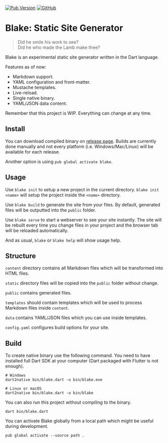 [![Pub Version](https://img.shields.io/pub/v/blake)](https://pub.dev/packages/blake)
[![GitHub](https://img.shields.io/github/license/vaetas/blake)](https://github.com/vaetas/blake/blob/main/LICENSE)

# Blake: Static Site Generator

> Did he smile his work to see? \
> Did he who made the Lamb make thee?

Blake is an experimental static site generator written in the Dart language.

Features as of now:

* Markdown support.
* YAML configuration and front-matter.
* Mustache templates.
* Live-reload.
* Single native binary.
* YAML/JSON data content.

Remember that this project is WIP. Everything can change at any time.

## Install

You can download compiled binary on [release page](https://github.com/vaetas/blake/releases). Builds are currently done manually and not every platform (i.e. Windows/Mac/Linux) will be available for each release.

Another option is using `pub global activate blake`.

## Usage

Use `blake init` to setup a new project in the current directory. `blake init <name>` will setup the project inside the `<name>` directory.

Use `blake build` to generate the site from your files. By default, generated files will be outputted into the `public` folder.

Use `blake serve` to start a webserver to see your site instantly. The site will be rebuilt every time you change files in your project and the browser tab will be reloaded automatically.

And as usual, `blake` or `blake help` will show usage help.

## Structure

`content` directory contains all Markdown files which will be transformed into HTML files.

`static` directory files will be copied into the `public` folder without change.

`public` contains generated files.

`templates` should contain templates which will be used to process Markdown files inside `content`.

`data` contains YAML/JSON files which you can use inside templates.

`config.yaml` configures build options for your site.

## Build

To create native binary use the following command. You need to have installed full Dart SDK at your computer (Dart packaged with Flutter is not enough).

```
# Windows
dart2native bin/blake.dart -o bin/blake.exe

# Linux or macOS
dart2native bin/blake.dart -o bin/blake
```

You can also run this project without compiling to the binary.

```
dart bin/blake.dart
```

You can activate Blake globally from a local path which might be useful during development.

```
pub global activate --source path .
```
